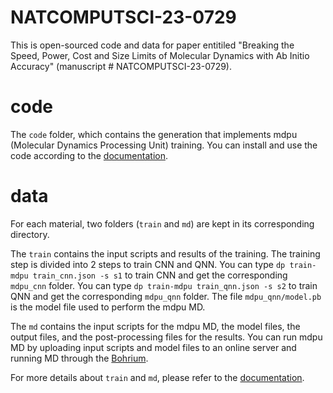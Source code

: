 # NATCOMPUTSCI-23-0729
This is open-sourced code and data for paper entitiled "Breaking the Speed, Power, Cost and Size Limits of Molecular Dynamics with Ab Initio Accuracy" (manuscript # NATCOMPUTSCI-23-0729).

# code
The `code` folder, which contains the generation that implements mdpu (Molecular Dynamics Processing Unit) training. You can install and use the code according to the [documentation](code/README.md).

# data
For each material, two folders (`train` and `md`) are kept in its corresponding directory.

The `train` contains the input scripts and results of the training. The training step is divided into 2 steps to train CNN and QNN. You can type `dp train-mdpu train_cnn.json -s s1` to train CNN and get the corresponding `mdpu_cnn` folder. You can type `dp train-mdpu train_qnn.json -s s2` to train QNN and get the corresponding `mdpu_qnn` folder. The file `mdpu_qnn/model.pb` is the model file used to perform the mdpu MD.

The `md` contains the input scripts for the mdpu MD, the model files, the output files, and the post-processing files for the results. You can run mdpu MD by uploading input scripts and model files to an online server and running MD through the [Bohrium](https://bohrium.dp.tech).

For more details about `train` and `md`, please refer to the [documentation](code/doc/mdpu/index.md).
